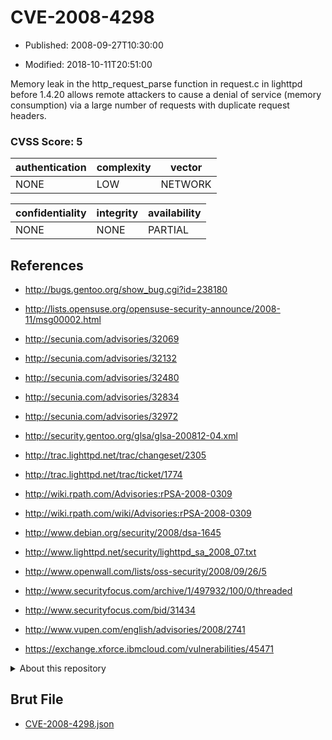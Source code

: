 # CVE-2008-4298

- Published: 2008-09-27T10:30:00

- Modified: 2018-10-11T20:51:00

Memory leak in the http_request_parse function in request.c in lighttpd before 1.4.20 allows remote attackers to cause a denial of service (memory consumption) via a large number of requests with duplicate request headers.

### CVSS Score: **5**

| authentication | complexity | vector |
| --- | --- | --- |
| NONE | LOW | NETWORK |

| confidentiality | integrity | availability |
| --- | --- | --- |
| NONE | NONE | PARTIAL |

## References

* http://bugs.gentoo.org/show_bug.cgi?id=238180

* http://lists.opensuse.org/opensuse-security-announce/2008-11/msg00002.html

* http://secunia.com/advisories/32069

* http://secunia.com/advisories/32132

* http://secunia.com/advisories/32480

* http://secunia.com/advisories/32834

* http://secunia.com/advisories/32972

* http://security.gentoo.org/glsa/glsa-200812-04.xml

* http://trac.lighttpd.net/trac/changeset/2305

* http://trac.lighttpd.net/trac/ticket/1774

* http://wiki.rpath.com/Advisories:rPSA-2008-0309

* http://wiki.rpath.com/wiki/Advisories:rPSA-2008-0309

* http://www.debian.org/security/2008/dsa-1645

* http://www.lighttpd.net/security/lighttpd_sa_2008_07.txt

* http://www.openwall.com/lists/oss-security/2008/09/26/5

* http://www.securityfocus.com/archive/1/497932/100/0/threaded

* http://www.securityfocus.com/bid/31434

* http://www.vupen.com/english/advisories/2008/2741

* https://exchange.xforce.ibmcloud.com/vulnerabilities/45471

<details>
<summary>About this repository</summary> 

  This repository is part of the project [Live Hack CVE](https://github.com/Live-Hack-CVE). Main website can be found [www.live-hack.org](https://www.live-hack.org) 
  
  Made by [Sn0wAlice](https://github.com/Sn0wAlice) for the people that care about security and need to have a feed of the latest CVEs. Hope you enjoy it, don't forget to star the repo and follow me on [Twitter](https://twitter.com/Sn0wAlice) and [Github](https://github.com/Sn0wAlice). And that is my [personnal website](https://www.alice-snow.me/)

  - [Home Page](https://github.com/Live-Hack-CVE)
  - [Framework](https://github.com/Live-Hack-CVE/cve-framework)
  - [CVE database](https://github.com/Live-Hack-CVE/full_database)
  - [Changelog](https://github.com/Live-Hack-CVE/Changelog)
</details>

## Brut File

* [CVE-2008-4298.json](https://raw.githubusercontent.com/Live-Hack-CVE/full_database/main/cves/2008/CVE-2008-4298.json)

